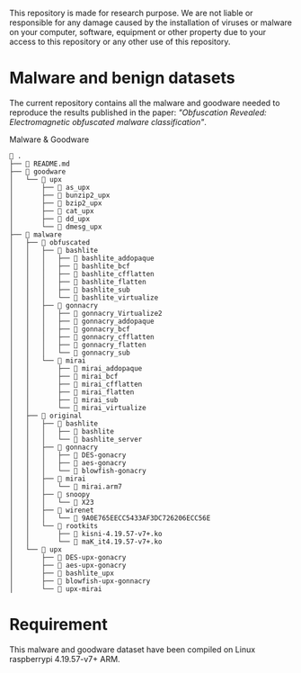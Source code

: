 This repository is made for research purpose. We are not liable or responsible for any damage caused by the installation of viruses or malware on your computer, software, equipment or other property due to your access to this repository or any other use of this repository.

# Malware and benign datasets 
The current repository contains all the malware and goodware needed to reproduce the results published in the paper: _"Obfuscation Revealed: Electromagnetic obfuscated malware classification"_.

Malware & Goodware
```
📁 .
├── 📄 README.md
├── 📁 goodware
│   └── 📁 upx
│       ├── 🧱 as_upx
│       ├── 🧱 bunzip2_upx
│       ├── 🧱 bzip2_upx
│       ├── 🧱 cat_upx
│       ├── 🧱 dd_upx
│       └── 🧱 dmesg_upx
├── 📁 malware
│   ├── 📁 obfuscated
│   │   ├── 📁 bashlite
│   │   │   ├── 🧱 bashlite_addopaque
│   │   │   ├── 🧱 bashlite_bcf
│   │   │   ├── 🧱 bashlite_cfflatten
│   │   │   ├── 🧱 bashlite_flatten
│   │   │   ├── 🧱 bashlite_sub
│   │   │   └── 🧱 bashlite_virtualize
│   │   ├── 📁 gonnacry
│   │   │   ├── 🧱 gonnacry_Virtualize2
│   │   │   ├── 🧱 gonnacry_addopaque
│   │   │   ├── 🧱 gonnacry_bcf
│   │   │   ├── 🧱 gonnacry_cfflatten
│   │   │   ├── 🧱 gonnacry_flatten
│   │   │   └── 🧱 gonnacry_sub
│   │   └── 📁 mirai
│   │       ├── 🧱 mirai_addopaque
│   │       ├── 🧱 mirai_bcf
│   │       ├── 🧱 mirai_cfflatten
│   │       ├── 🧱 mirai_flatten
│   │       ├── 🧱 mirai_sub
│   │       └── 🧱 mirai_virtualize
│   ├── 📁 original
│   │   ├── 📁 bashlite
│   │   │   ├── 🧱 bashlite
│   │   │   └── 🧱 bashlite_server
│   │   ├── 📁 gonnacry
│   │   │   ├── 🧱 DES-gonacry
│   │   │   ├── 🧱 aes-gonacry
│   │   │   └── 🧱 blowfish-gonacry
│   │   ├── 📁 mirai
│   │   │   └── 🧱 mirai.arm7
│   │   ├── 📁 snoopy
│   │   │   └── 🧱 X23
│   │   ├── 📁 wirenet
│   │   │   └── 🧱 9A0E765EECC5433AF3DC726206ECC56E
│   │   └── 📁 rootkits
│   │       ├── 🧱 kisni-4.19.57-v7+.ko
│   │       └── 🧱 maK_it4.19.57-v7+.ko
│   └── 📁 upx
│       ├── 🧱 DES-upx-gonacry
│       ├── 🧱 aes-upx-gonacry
│       ├── 🧱 bashlite_upx
│       ├── 🧱 blowfish-upx-gonnacry
│       └── 🧱 upx-mirai
```
# Requirement
This malware and goodware dataset have been compiled on Linux raspberrypi 4.19.57-v7+ ARM.

